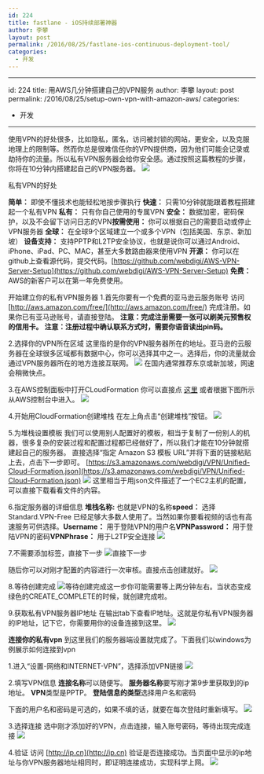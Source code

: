 ```yaml
---
id: 224
title: fastlane - iOS持续部署神器
author: 李攀
layout: post
permalink: /2016/08/25/fastlane-ios-continuous-deployment-tool/
categories:
  - 开发
---
```

---
id: 224
title: 用AWS几分钟搭建自己的VPN服务
author: 李攀
layout: post
permalink: /2016/08/25/setup-own-vpn-with-amazon-aws/
categories:
  - 开发
---

使用VPN的好处很多，比如隐私，匿名，访问被封锁的网站，更安全，以及克服地理上的限制等。然而你总是很难信任你的VPN提供商，因为他们可能会记录或劫持你的流量。所以私有VPN服务器会给你安全感。通过按照这篇教程的步骤，你将在10分钟内搭建起自己的VPN服务器。
![](https://dijmdq8b0p1jt.cloudfront.net/blog/wp-content/uploads/2015/03/AWS-VPN-Webdigi.png)

私有VPN的好处

**简单：** 即使不懂技术也能轻松地按步骤执行
**快速：** 只需10分钟就能跟着教程搭建起一个私有VPN
**私有：** 只有你自己使用的专属VPN
**安全：** 数据加密，密码保护，以及不会留下访问日志的VPN**按需使用：** 你可以根据自己的需要启动或停止VPN服务器
**全球：** 在全球9个区域建立一个或多个VPN（包括美国、东京、新加坡）
**设备支持：** 支持PPTP和L2TP安全协议，也就是说你可以通过Android、iPhone、iPad、PC、MAC，甚至大多数路由器来使用VPN
**开源：** 你可以在github上查看源代码，提交代码。[https://github.com/webdigi/AWS-VPN-Server-Setup](https://github.com/webdigi/AWS-VPN-Server-Setup)
**免费：** AWS的新客户可以在第一年免费使用。

开始建立你的私有VPN服务器
1.首先你要有一个免费的亚马逊云服务账号
访问 [http://aws.amazon.com/free/](http://aws.amazon.com/free/) 完成注册。如果你已有亚马逊账号，请直接登陆。
**注意：完成注册需要一张可以刷美元预售权的信用卡。**
**注意：注册过程中确认联系方式时，需要你语音读出pin码。**

2.选择你的VPN所在区域
这里指的是你的VPN服务器所在的地址。亚马逊的云服务器在全球很多区域都有数据中心，你可以选择其中之一。选择后，你的流量就会通过VPN服务器所在的地方连接互联网。
![](http://blog-10057309.cos.myqcloud.com/region.png)
在国内通常推荐东京或新加坡，网速会稍微快点。

3.在AWS控制面板中打开CLoudFormation
你可以直接点 [这里](https://console.aws.amazon.com/cloudformation/home?region=ap-northeast-1) 或者根据下图所示从AWS控制台中进入。
![](http://blog-10057309.cos.myqcloud.com/0002.png)

4.开始用CloudFormation创建堆栈
在左上角点击“创建堆栈”按钮。
![](http://blog-10057309.cos.myqcloud.com/0003.png)

5.为堆栈设置模板
我们可以使用别人配置好的模板，相当于复制了一份别人的机器，很多复杂的安装过程和配置过程都已经做好了，所以我们才能在10分钟就搭建起自己的服务器。
直接选择“指定 Amazon S3 模板 URL”并将下面的链接粘贴上去，点击下一步即可。
[https://s3.amazonaws.com/webdigi/VPN/Unified-Cloud-Formation.json](https://s3.amazonaws.com/webdigi/VPN/Unified-Cloud-Formation.json)
![](http://blog-10057309.cos.myqcloud.com/0004.png)
这里相当于用json文件描述了一个EC2主机的配置，可以直接下载看看文件的内容。

6.指定服务器的详细信息
**堆栈名称:** 也就是VPN的名称**speed：** 选择Standard.VPN-Free
已经足够大多数人使用了。当然如果你要看视频的话也有高速服务可供选择。**Username：** 用于登陆VPN的用户名**VPNPassword：** 用于登陆VPN的密码**VPNPhrase：** 用于L2TP安全连接
![](http://blog-10057309.cos.myqcloud.com/0005.png)

7.不需要添加标签，直接下一步
![](http://blog-10057309.cos.myqcloud.com/0006.png)直接下一步

随后你可以对刚才配置的内容进行一次审核。直接点击创建就好。
![](http://blog-10057309.cos.myqcloud.com/0007.png)

8.等待创建完成
![](http://blog-10057309.cos.myqcloud.com/0009.png)等待创建完成这一步你可能需要等上两分钟左右。当状态变成绿色的CREATE_COMPLETE的时候，就创建完成啦。

9.获取私有VPN服务器IP地址
在输出tab下查看IP地址。这就是你私有VPN服务器的IP地址，记下它，你需要用你的设备连接到这里。
![](http://blog-10057309.cos.myqcloud.com/0010.png)

**连接你的私有vpn**
到这里我们的服务器端设置就完成了。下面我们以windows为例展示如何连接到vpn

1.进入“设置-网络和INTERNET-VPN”，选择添加VPN链接
![](http://blog-10057309.cos.myqcloud.com/0011.png)

2.填写VPN信息
**连接名称**可以随便写。
**服务器名称**要写刚才第9步里获取到的ip地址。
**VPN**类型是PPTP。
**登陆信息的类型**选择用户名和密码

下面的用户名和密码是可选的，如果不填的话，就要在每次登陆时重新填写。
![](http://blog-10057309.cos.myqcloud.com/0012.png)

3.选择连接
选中刚才添加好的VPN，点击连接，输入账号密码，等待出现完成连接
![](http://blog-10057309.cos.myqcloud.com/0013.png)

4.验证
访问 [http://ip.cn](http://ip.cn) 验证是否连接成功。当页面中显示的ip地址与你VPN服务器地址相同时，即证明连接成功，实现科学上网。
![](http://blog-10057309.cos.myqcloud.com/0014.png)
